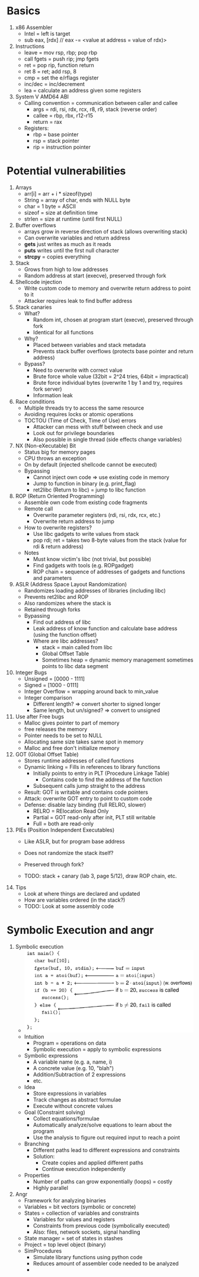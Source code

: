 # Basics
1. x86 Assembler
    - Intel = left is target
    - sub eax, [rdx] // eax -= \<value at address = value of rdx)\>
1. Instructions
    - leave = mov rsp, rbp; pop rbp
    - call fgets = push rip; jmp fgets
    - ret = pop rip, function return
    - ret 8 = ret; add rsp, 8
    - cmp = set the e/rflags register
    - inc/dec = inc/decrement
    - lea = calculate an address given some registers
1. System V AMD64 ABI
    - Calling convention = communication between caller and callee
        * args = rdi, rsi, rdx, rcx, r8, r9, stack (reverse order)
        * callee = rbp, rbx, r12-r15
        * return = rax
    - Registers:
        * rbp = base pointer
        * rsp = stack pointer
        * rip = instruction pointer



# Potential vulnerabilities
1. Arrays
    - arr[i] = arr + i * sizeof(type)
    - String = array of char, ends with NULL byte
    - char = 1 byte = ASCII
    - sizeof = size at definition time
    - strlen = size at runtime (until first NULL)
1. Buffer overflows
    - arrays grow in reverse direction of stack (allows overwriting stack)
    - Can overwrite variables and return address
    - **gets** just writes as much as it reads
    - **puts** writes until the first null character
    - **strcpy** = copies everything
1. Stack
    - Grows from high to low addresses
    - Random address at start (execve), preserved through fork
1. Shellcode injection
    - Write custom code to memory and overwrite return address to point to it
    - Attacker requires leak to find buffer address
1. Stack canaries
    - What?
        * Random int, chosen at program start (execve), preserved through fork
        * Identical for all functions
    - Why?
        * Placed between variables and stack metadata
        * Prevents stack buffer overflows (protects base pointer and return address)
    - Bypass?
        * Need to overwrite with correct value
        * Brute force whole value (32bit = 2^24 tries, 64bit = impractical)
        * Brute force individual bytes (overwrite 1 by 1 and try, requires fork server)
        * Information leak
1. Race conditions
    - Multiple threads try to access the same resource
    - Avoiding requires locks or atomic operations
    - TOCTOU (Time of Check, Time of Use) errors
        * Attacker can mess with stuff between check and use
        * Look out for privilege boundaries
        * Also possible in single thread (side effects change variables)
1. NX (Non-eXecutable) Bit
    - Status big for memory pages
    - CPU throws an exception
    - On by default (injected shellcode cannot be executed)
    - Bypassing
        * Cannot inject own code => use existing code in memory
        * Jump to function in binary (e.g. print\_flag)
        * ret2libc (Return to libc) = jump to libc function
1. ROP (Return Oriented Programming)
    - Assemble own code from existing code fragments
    - Remote call
        * Overwrite parameter registers (rdi, rsi, rdx, rcx, etc.)
        * Overwrite return address to jump
    - How to overwrite registers?
        * Use libc gadgets to write values from stack
        * pop rdi; ret = takes two 8-byte values from the stack (value for rdi & return address)
    - Notes
        * Must know victim's libc (not trivial, but possible)
        * Find gadgets with tools (e.g. ROPgadget)
        * ROP chain = sequence of addresses of gadgets and functions and parameters
1. ASLR (Address Space Layout Randomization)
    - Randomizes loading addresses of libraries (including libc)
    - Prevents ret2libc and ROP
    - Also randomizes where the stack is
    - Retained through forks
    - Bypassing
        * Find out address of libc
        * Leak address of know function and calculate base address (using the function offset)
        * Where are libc addresses?
            + stack = main called from libc
            + Global Offset Table
            + Sometimes heap = dynamic memory management sometimes points to libc data segment
1. Integer Bugs
    - Unsigned = [0000 - 1111]
    - Signed = [1000 - 0111]
    - Integer Overflow = wrapping around back to min\_value
    - Integer comparison
        * Different length? => convert shorter to signed longer
        * Same length, but un/signed? => convert to unsigned
1. Use after Free bugs
    - Malloc gives pointer to part of memory
    - free releases the memory
    - Pointer needs to be set to NULL
    - Allocating same size takes same spot in memory
    - Malloc and free don't initialize memory
1. GOT (Global Offset Table)
    - Stores runtime addresses of called functions
    - Dynamic linking = Fills in references to library functions
        * Initially points to entry in PLT (Procedure Linkage Table)
            + Contains code to find the address of the function
        * Subsequent calls jump straight to the address
    - Result: GOT is writable and contains code pointers
    - Attack: overwrite GOT entry to point to custom code
    - Defense: disable lazy binding (full RELRO, slower)
        * RELRO = RElocation Read Only
        * Partial = GOT read-only after init, PLT still writable
        * Full = both are read-only
1. PIEs (Position Independent Executables)
    - Like ASLR, but for program base address
    - Does not randomize the stack itself?
    - Preserved through fork?

    - TODO: stack + canary (lab 3, page 5/12), draw ROP chain, etc.
1. Tips
    - Look at where things are declared and updated
    - How are variables ordered (in the stack?)
    - TODO: Look at some assembly code



# Symbolic Execution and angr
1. Symbolic execution
    - ![image](images/symbolic_execution.png)
    - Intuition
        * Program = operations on data
        * Symbolic execution = apply to symbolic expressions
    - Symbolic expressions
        * A variable name (e.g. a, name, i)
        * A concrete value (e.g. 10, "blah")
        * Addition/Subtraction of 2 expressions
        * etc.
    - Idea
        * Store expressions in variables
        * Track changes as abstract formulae
        * Execute without concrete values
    - Goal (Constraint solving)
        * Collect equations/formulae
        * Automatically analyze/solve equations to learn about the program
        * Use the analysis to figure out required input to reach a point
    - Branching
        * Different paths lead to different expressions and constraints
        * Solution:
            + Create copies and applied different paths
            + Continue execution independently
    - Properties
        * Number of paths can grow exponentially (loops) = costly
        * Highly parallel
1. Angr
    - Framework for analyzing binaries
    - Variables = bit vectors (symbolic or concrete)
    - States = collection of variables and constraints
        * Variables for values and registers
        * Constraints from previous code (symbolically executed)
        * Also: files, network sockets, signal handling
    - State manager = set of states in stashes
    - Project = top level object (binary)
    - SimProcedures
        * Simulate library functions using python code
        * Reduces amount of assembler code needed to be analyzed
        * 
